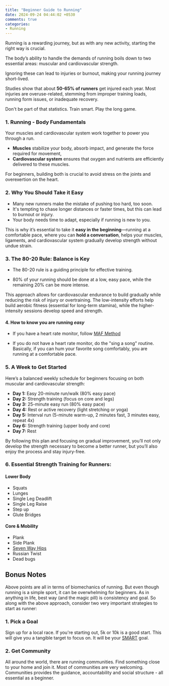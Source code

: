 ```yaml
---
title: "Beginner Guide to Running"
date: 2024-09-24 04:44:02 +0530
comments: true
categories: 
- Running
---
```


Running is a rewarding journey, but as with any new activity, starting the right way is crucial. 

The body’s ability to handle the demands of running boils down to two essential areas: muscular and cardiovascular strength. 

Ignoring these can lead to injuries or burnout, making your running journey short-lived.

Studies show that about **50-65% of runners** get injured each year. Most injuries are overuse-related, stemming from improper training loads, running form issues, or inadequate recovery.

Don't be part of that statistics. Train smart. Play the long game. 



### 1. Running - Body Fundamentals

Your muscles and cardiovascular system work together to power you through a run. 

- **Muscles** stabilize your body, absorb impact, and generate the force required for movement, 
- **Cardiovascular system** ensures that oxygen and nutrients are efficiently delivered to these muscles. 

For beginners, building both is crucial to avoid stress on the joints and overexertion on the heart.


### 2. Why You Should Take it Easy

   - Many new runners make the mistake of pushing too hard, too soon. 
   - It's tempting to chase longer distances or faster times, but this can lead to burnout or injury. 
   - Your body needs time to adapt, especially if running is new to you. 

   This is why it’s essential to take it **easy in the beginning**—running at a comfortable pace, where you can **hold a conversation**, helps your muscles, ligaments, and cardiovascular system gradually develop strength without undue strain.

   

### 3. The 80-20 Rule: Balance is Key

   * The 80-20 rule is a guiding principle for effective training. 

   * 80% of your running should be done at a low, easy pace, while the remaining 20% can be more intense. 

   This approach allows for cardiovascular endurance to build gradually while reducing the risk of injury or overtraining. The low-intensity efforts help build aerobic fitness (essential for long-term stamina), while the higher-intensity sessions develop speed and strength.

   

#### 4. How to know you are running _easy_

   - If you have a heart rate monitor, follow [MAF Method](https://rishisareen.com/blog/running/2019/03/10/maf-method-part1.html)

   - If you do not have a heart rate monitor, do the "sing a song" routine. Basically, if you can hum your favorite song comfortably, you are running at a comfortable pace. 

     

### 5. A Week to Get Started

   Here’s a balanced weekly schedule for beginners focusing on both muscular and cardiovascular strength:

   - **Day 1:** Easy 20-minute run/walk (80% easy pace)
   - **Day 2:** Strength training (focus on core and legs)
   - **Day 3:** 25-minute easy run (80% easy pace)
   - **Day 4:** Rest or active recovery (light stretching or yoga)
   - **Day 5:** Interval run (5-minute warm-up, 2 minutes fast, 3 minutes easy, repeat 4x)
   - **Day 6:** Strength training (upper body and core)
   - **Day 7:** Rest

   By following this plan and focusing on gradual improvement, you’ll not only develop the strength necessary to become a better runner, but you’ll also enjoy the process and stay injury-free.

   

   ### 6. Essential Strength Training for Runners:

   #### Lower Body

   - Squats
   - Lunges
   - Single Leg Deadlift
   - Single Leg Raise
   - Step up
   - Glute Bridges

   #### Core & Mobility

   - Plank
   - Side Plank
   - [Seven Way Hips](https://www.youtube.com/watch?v=iLTBIaHU5iw)
   - Russian Twist
   - Dead bugs



## Bonus Notes

Above points are all in terms of biomechanics of running. But even though running is a simple sport, it can be overwhelming for beginners. As in anything in life, best way (and the magic pill) is consistency and goal. So along with the above approach, consider two very important strategies to start as runner:

### 1. Pick a Goal

Sign up for a local race. If you're starting out, 5k or 10k is a good start. This will give you a tangible target to focus on. It will be your [SMART](https://www.mindtools.com/a4wo118/smart-goals) goal.

### 2. Get Community

All around the world, there are running communities. Find something close to your home and join it. Most of communities are very welcoming. Communities provides the guidance, accountability and social structure - all essential as a beginner. 
